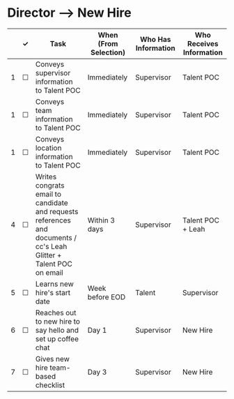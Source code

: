 
Director --> New Hire
============

<table>
  <thead> 
    <tr> 
      <th scope="col"></th> 
      <th scope="col">&#10003;</th>
      <th scope="col">Task</th>
      <th scope="col">When (From Selection)</th>
      <th scope="col">Who Has Information</th>
      <th scope="col">Who Receives Information</th>
    </tr>
  </thead>
  <tr>
    <td scope="row">1</td> 
    <td>&#9744;</td>
    <td>Conveys supervisor information to Talent POC</td>
    <td>Immediately</td>
    <td> Supervisor</td>
    <td> Talent POC</td>
  </tr>
  <tr>
    <td scope="row">1</td> 
    <td>&#9744;</td>
    <td>Conveys team information to Talent POC</td>
    <td>Immediately</td>
    <td> Supervisor</td>
    <td> Talent POC</td>
  </tr>
  <tr>
    <td scope="row">1</td> 
    <td>&#9744;</td>
    <td>Conveys location information to Talent POC</td>
    <td>Immediately</td>
    <td> Supervisor</td>
    <td> Talent POC</td>
  </tr>
  <tr>
    <td scope="row">4</td>
    <td>&#9744;</td>
    <td>Writes congrats email to candidate and requests references and documents / cc's Leah Glitter + Talent POC on email</td>
    <td>Within 3 days</td>
    <td> Supervisor</td>
    <td> Talent POC + Leah</td>
  </tr>
  <tr>
    <td scope="row">5</td>
    <td>&#9744;</td>
    <td>Learns new hire's start date</td>
    <td>Week before EOD </td>
     <td> Talent</td>
    <td> Supervisor </td>
  </tr>
  <tr>
    <td scope="row">6</td>
    <td>&#9744;</td>
    <td>Reaches out to new hire to say hello and set up coffee chat</td>
    <td>Day 1</td>
    <td> Supervisor </td>
    <td> New Hire </td>
  </tr>
  <tr>
    <td scope="row">7</td>
    <td>&#9744;</td>
    <td>Gives new hire team-based checklist</td>
    <td>Day 3</td>
    <td>Supervisor</td>
    <td> New Hire</td>
  </tr>
</table>